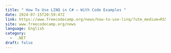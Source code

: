 ```yaml
---
title: " How To Use LINQ in C# – With Code Examples "
date: 2024-07-15T20:59:47Z
link: https://www.freecodecamp.org/news/how-to-use-linq/?utm_medium=RSS&utm_source=news.12bit.vn
site: www.freecodecamp.org/news
language: English
category:
  -  .NET 
draft: false
---
```

